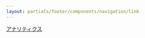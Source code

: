 ```yaml
---
layout: partials/footer/components/navigation/link
---
```


[アナリティクス](https://analytics.orbs.network)

